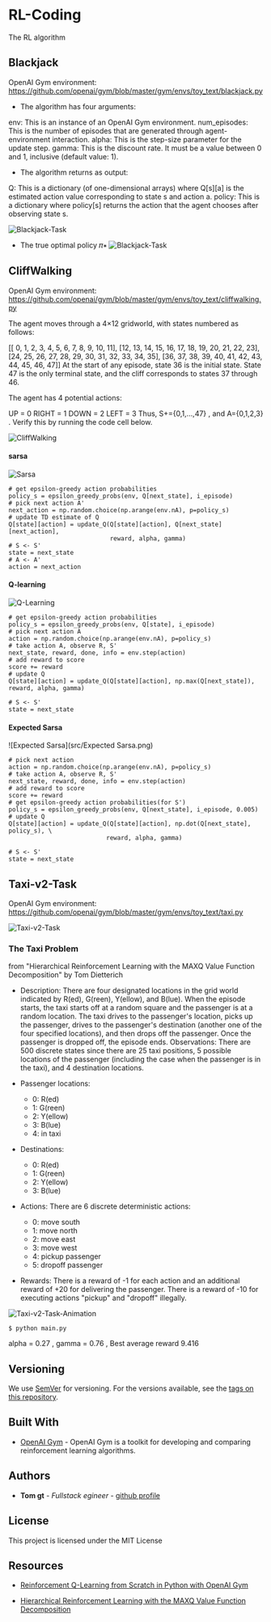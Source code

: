 # RL-Coding
The RL algorithm 

## Blackjack
OpenAI Gym environment: https://github.com/openai/gym/blob/master/gym/envs/toy_text/blackjack.py

 - The algorithm has four arguments:

env: This is an instance of an OpenAI Gym environment.
num_episodes: This is the number of episodes that are generated through agent-environment interaction.
alpha: This is the step-size parameter for the update step.
gamma: This is the discount rate. It must be a value between 0 and 1, inclusive (default value: 1).

- The algorithm returns as output:

Q: This is a dictionary (of one-dimensional arrays) where Q[s][a] is the estimated action value corresponding to state s and action a.
policy: This is a dictionary where policy[s] returns the action that the agent chooses after observing state s.

![Blackjack-Task](src/Usable_ace.png)

- The true optimal policy  𝜋∗ 
![Blackjack-Task](src/optimal_policy_pi.png)

## CliffWalking
OpenAI Gym environment: https://github.com/openai/gym/blob/master/gym/envs/toy_text/cliffwalking.py

The agent moves through a  4×12  gridworld, with states numbered as follows:

[[ 0,  1,  2,  3,  4,  5,  6,  7,  8,  9, 10, 11],
 [12, 13, 14, 15, 16, 17, 18, 19, 20, 21, 22, 23],
 [24, 25, 26, 27, 28, 29, 30, 31, 32, 33, 34, 35],
 [36, 37, 38, 39, 40, 41, 42, 43, 44, 45, 46, 47]]
At the start of any episode, state 36 is the initial state. State 47 is the only terminal state, and the cliff corresponds to states 37 through 46.

The agent has 4 potential actions:

UP = 0
RIGHT = 1
DOWN = 2
LEFT = 3
Thus,  S+={0,1,…,47} , and  A={0,1,2,3} . Verify this by running the code cell below.

![CliffWalking](src/CliffWalking-State-Value.png)

#### sarsa

![Sarsa](src/Sarsa.png)
```
# get epsilon-greedy action probabilities
policy_s = epsilon_greedy_probs(env, Q[next_state], i_episode)
# pick next action A'
next_action = np.random.choice(np.arange(env.nA), p=policy_s)
# update TD estimate of Q
Q[state][action] = update_Q(Q[state][action], Q[next_state][next_action], 
                            reward, alpha, gamma)
# S <- S'
state = next_state
# A <- A'
action = next_action
```

#### Q-learning

![Q-Learning](src/Q-Learning.png)
```
# get epsilon-greedy action probabilities
policy_s = epsilon_greedy_probs(env, Q[state], i_episode)
# pick next action A
action = np.random.choice(np.arange(env.nA), p=policy_s)
# take action A, observe R, S'
next_state, reward, done, info = env.step(action)
# add reward to score
score += reward
# update Q
Q[state][action] = update_Q(Q[state][action], np.max(Q[next_state]), reward, alpha, gamma)

# S <- S'
state = next_state
```

#### Expected Sarsa

![Expected Sarsa](src/Expected Sarsa.png)
```
# pick next action
action = np.random.choice(np.arange(env.nA), p=policy_s)
# take action A, observe R, S'
next_state, reward, done, info = env.step(action)
# add reward to score
score += reward
# get epsilon-greedy action probabilities(for S')
policy_s = epsilon_greedy_probs(env, Q[next_state], i_episode, 0.005)
# update Q
Q[state][action] = update_Q(Q[state][action], np.dot(Q[next_state], policy_s), \
                           reward, alpha, gamma)

# S <- S'
state = next_state
```

## Taxi-v2-Task
OpenAI Gym environment: https://github.com/openai/gym/blob/master/gym/envs/toy_text/taxi.py

![Taxi-v2-Task](src/Taxi-v2-Task-1.png)

### The Taxi Problem
from "Hierarchical Reinforcement Learning with the MAXQ Value Function Decomposition" by Tom Dietterich
 - Description:
    There are four designated locations in the grid world indicated by R(ed), G(reen), Y(ellow), and B(lue). When the episode starts, the taxi starts off at a random square and the passenger is at a random location. The taxi drives to the passenger's location, picks up the passenger, drives to the passenger's destination (another one of the four specified locations), and then drops off the passenger. Once the passenger is dropped off, the episode ends.
    Observations: 
    There are 500 discrete states since there are 25 taxi positions, 5 possible locations of the passenger (including the case when the passenger is in the taxi), and 4 destination locations. 
    
- Passenger locations:
    - 0: R(ed)
    - 1: G(reen)
    - 2: Y(ellow)
    - 3: B(lue)
    - 4: in taxi
    
- Destinations:
    - 0: R(ed)
    - 1: G(reen)
    - 2: Y(ellow)
    - 3: B(lue)
        
- Actions:
    There are 6 discrete deterministic actions:
    - 0: move south
    - 1: move north
    - 2: move east 
    - 3: move west 
    - 4: pickup passenger
    - 5: dropoff passenger
    
- Rewards: 
    There is a reward of -1 for each action and an additional reward of +20 for delivering the passenger. There is a reward of -10 for executing actions "pickup" and "dropoff" illegally.


![Taxi-v2-Task-Animation](src/OpenAI_Gym_Taxi_-Animation.gif)


```
$ python main.py

```
alpha = 0.27 , gamma = 0.76 , Best average reward 9.416


## Versioning

We use [SemVer](http://semver.org/) for versioning. For the versions available, see the [tags on this repository](https://github.com/your/project/tags).

## Built With

* [OpenAI Gym](https://github.com/openai/gym) - OpenAI Gym is a toolkit for developing and comparing reinforcement learning algorithms. 


## Authors

* **Tom gt** - *Fullstack egineer* - [github profile](https://github.com/tomgtbst)

## License

This project is licensed under the MIT License

## Resources

* [ Reinforcement Q-Learning from Scratch in Python with OpenAI Gym ](https://www.learndatasci.com/tutorials/reinforcement-q-learning-scratch-python-openai-gym/)

* [ Hierarchical Reinforcement Learning with the MAXQ Value Function Decomposition ](https://arxiv.org/pdf/cs/9905014.pdf)
